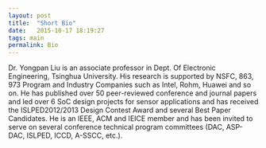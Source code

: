 ```yaml
---
layout: post
title:  "Short Bio"
date:   2015-10-17 18:19:27
tags: main
permalink: Bio
---
```


<div class = "para">Dr. Yongpan Liu is an associate professor in Dept. Of Electronic Engineering, Tsinghua University. His research is supported by NSFC, 863, 973 Program and Industry Companies such as Intel, Rohm, Huawei and so on. He has published over 50 peer-reviewed conference and journal papers and led over 6 SoC design projects for sensor applications and has received the ISLPED2012/2013 Design Contest Award and several Best Paper Candidates. He is an IEEE, ACM and IEICE member and has been invited to serve on several conference technical program committees (DAC, ASP-DAC, ISLPED, ICCD, A-SSCC, etc.).<div>
